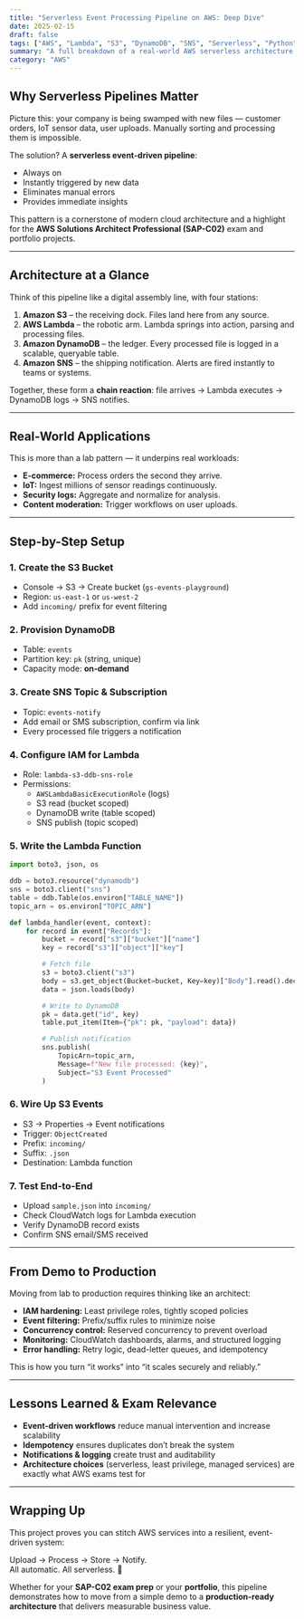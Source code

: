 ```yaml
---
title: "Serverless Event Processing Pipeline on AWS: Deep Dive"
date: 2025-02-15
draft: false
tags: ["AWS", "Lambda", "S3", "DynamoDB", "SNS", "Serverless", "Python", "Architecture"]
summary: "A full breakdown of a real-world AWS serverless architecture — from the big picture to the step-by-step build. Ideal for SAP-C02 exam prep and real-world portfolios."
category: "AWS"
---
```


## Why Serverless Pipelines Matter

Picture this: your company is being swamped with new files — customer orders, IoT sensor data, user uploads. Manually sorting and processing them is impossible.  

The solution? A **serverless event-driven pipeline**:  
- Always on  
- Instantly triggered by new data  
- Eliminates manual errors  
- Provides immediate insights  

This pattern is a cornerstone of modern cloud architecture and a highlight for the **AWS Solutions Architect Professional (SAP-C02)** exam and portfolio projects.

---

## Architecture at a Glance

Think of this pipeline like a digital assembly line, with four stations:  

1. **Amazon S3** – the receiving dock. Files land here from any source.  
2. **AWS Lambda** – the robotic arm. Lambda springs into action, parsing and processing files.  
3. **Amazon DynamoDB** – the ledger. Every processed file is logged in a scalable, queryable table.  
4. **Amazon SNS** – the shipping notification. Alerts are fired instantly to teams or systems.  

Together, these form a **chain reaction**: file arrives → Lambda executes → DynamoDB logs → SNS notifies.  

---

## Real-World Applications

This is more than a lab pattern — it underpins real workloads:  
- **E-commerce:** Process orders the second they arrive.  
- **IoT:** Ingest millions of sensor readings continuously.  
- **Security logs:** Aggregate and normalize for analysis.  
- **Content moderation:** Trigger workflows on user uploads.  

---

## Step-by-Step Setup

### 1. Create the S3 Bucket
- Console → S3 → Create bucket (`gs-events-playground`)  
- Region: `us-east-1` or `us-west-2`  
- Add `incoming/` prefix for event filtering  

### 2. Provision DynamoDB
- Table: `events`  
- Partition key: `pk` (string, unique)  
- Capacity mode: **on-demand**  

### 3. Create SNS Topic & Subscription
- Topic: `events-notify`  
- Add email or SMS subscription, confirm via link  
- Every processed file triggers a notification  

### 4. Configure IAM for Lambda
- Role: `lambda-s3-ddb-sns-role`  
- Permissions:  
  - `AWSLambdaBasicExecutionRole` (logs)  
  - S3 read (bucket scoped)  
  - DynamoDB write (table scoped)  
  - SNS publish (topic scoped)  

### 5. Write the Lambda Function

```python
import boto3, json, os

ddb = boto3.resource("dynamodb")
sns = boto3.client("sns")
table = ddb.Table(os.environ["TABLE_NAME"])
topic_arn = os.environ["TOPIC_ARN"]

def lambda_handler(event, context):
    for record in event["Records"]:
        bucket = record["s3"]["bucket"]["name"]
        key = record["s3"]["object"]["key"]

        # Fetch file
        s3 = boto3.client("s3")
        body = s3.get_object(Bucket=bucket, Key=key)["Body"].read().decode("utf-8")
        data = json.loads(body)

        # Write to DynamoDB
        pk = data.get("id", key)
        table.put_item(Item={"pk": pk, "payload": data})

        # Publish notification
        sns.publish(
            TopicArn=topic_arn,
            Message=f"New file processed: {key}",
            Subject="S3 Event Processed"
        )
```

### 6. Wire Up S3 Events
- S3 → Properties → Event notifications  
- Trigger: `ObjectCreated`  
- Prefix: `incoming/`  
- Suffix: `.json`  
- Destination: Lambda function  

### 7. Test End-to-End
- Upload `sample.json` into `incoming/`  
- Check CloudWatch logs for Lambda execution  
- Verify DynamoDB record exists  
- Confirm SNS email/SMS received  

---

## From Demo to Production

Moving from lab to production requires thinking like an architect:  

- **IAM hardening:** Least privilege roles, tightly scoped policies  
- **Event filtering:** Prefix/suffix rules to minimize noise  
- **Concurrency control:** Reserved concurrency to prevent overload  
- **Monitoring:** CloudWatch dashboards, alarms, and structured logging  
- **Error handling:** Retry logic, dead-letter queues, and idempotency  

This is how you turn “it works” into “it scales securely and reliably.”  

---

## Lessons Learned & Exam Relevance

- **Event-driven workflows** reduce manual intervention and increase scalability  
- **Idempotency** ensures duplicates don’t break the system  
- **Notifications & logging** create trust and auditability  
- **Architecture choices** (serverless, least privilege, managed services) are exactly what AWS exams test for  

---

## Wrapping Up

This project proves you can stitch AWS services into a resilient, event-driven system:  

Upload → Process → Store → Notify.  
All automatic. All serverless. 🚀  

Whether for your **SAP-C02 exam prep** or your **portfolio**, this pipeline demonstrates how to move from a simple demo to a **production-ready architecture** that delivers measurable business value.
